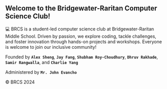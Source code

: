 ## Welcome to the Bridgewater-Raritan Computer Science Club!

💻 BRCS is a student-led computer science club at Bridgewater-Raritan Middle School. Driven by passion, we explore coding, tackle challenges, and foster innovation through hands-on projects and workshops. Everyone is welcome to join our inclusive community!

Founded by **`Alex Sheng`**, **`Jay Fang`**, **`Shubham Roy-Choudhury`**, **`Dhruv Rakhade`**, **`Samir Rangwalla`**, and **`Charlie Yang`**

Administered by **`Mr. John Evancho`**

© BRCS 2024

<!-- ✨ Bridgewater-Raritan-Cybersecurity/.github is a special repository: this README.md will appear on your public organization profile, visible to anyone.
 -->
